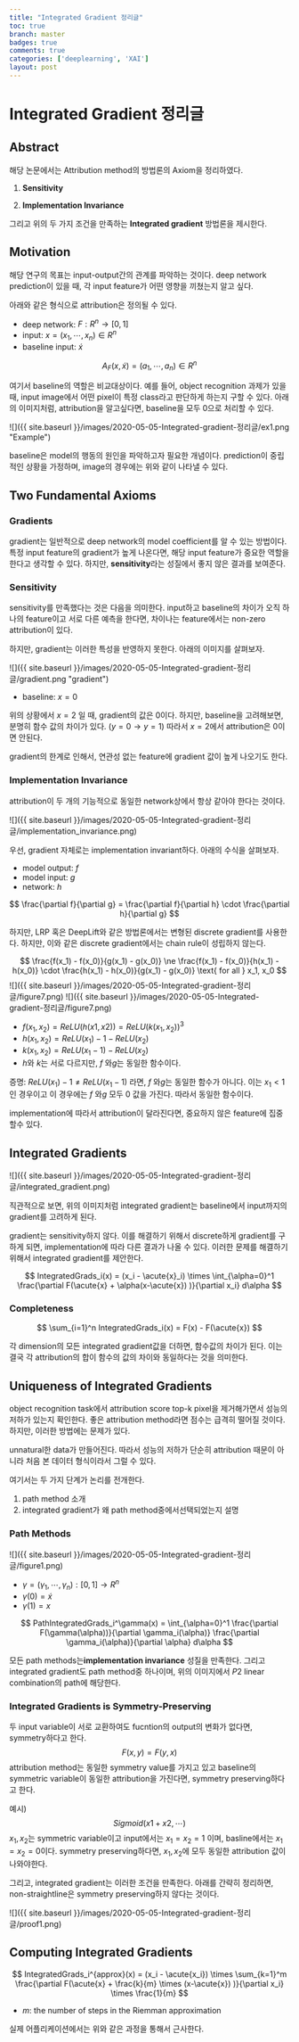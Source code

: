 ```yaml
---
title: "Integrated Gradient 정리글"
toc: true
branch: master
badges: true
comments: true
categories: ['deeplearning', 'XAI']
layout: post
---
```




# Integrated Gradient 정리글



## Abstract

해당 논문에서는 Attribution method의 방법론의 Axiom을 정리하였다.

1. **Sensitivity**

2. **Implementation Invariance**

그리고 위의 두 가지 조건을 만족하는 **Integrated gradient** 방법론을 제시한다.



## Motivation



해당 연구의 목표는 input-output간의 관계를 파악하는 것이다. deep network prediction이 있을 때, 각 input feature가 어떤 영향을 끼쳤는지 알고 싶다.



아래와 같은 형식으로 attribution은 정의될 수 있다.

- deep network: $F: R^n \rightarrow [0, 1]$
- input: $x = (x_1, \cdots, x_n) \in R^n$
- baseline input: $\acute{x}$

$$
A_F(x, \acute{x}) = (a_1, \cdots, a_n) \in R^n
$$

여기서 baseline의 역할은 비교대상이다. 예를 들어, object recognition 과제가 있을 때, input image에서 어떤 pixel이 특정 class라고 판단하게 하는지 구할 수 있다.  아래의 이미지처럼, attribution을 알고싶다면, baseline을 모두 0으로 처리할 수 있다.

![]({{ site.baseurl }}/images/2020-05-05-Integrated-gradient-정리글/ex1.png "Example")

baseline은 model의 행동의 원인을 파악하고자 필요한 개념이다. prediction이 중립적인 상황을 가정하며, image의 경우에는 위와 같이 나타낼 수 있다.



## Two Fundamental Axioms



### Gradients

gradient는 일반적으로 deep network의 model coefficient를 알 수 있는 방법이다. 특정 input feature의 gradient가 높게 나온다면, 해당 input feature가 중요한 역할을 한다고 생각할 수 있다. 하지만, **sensitivity**라는 성질에서 좋지 않은 결과를 보여준다.

### Sensitivity

sensitivity를 만족했다는 것은 다음을 의미한다. input하고 baseline의 차이가 오직 하나의 feature이고 서로 다른 예측을 한다면, 차이나는 feature에서는 non-zero attribution이 있다.

하지만, gradient는 이러한 특성을 반영하지 못한다. 아래의 이미지를 살펴보자.

![]({{ site.baseurl }}/images/2020-05-05-Integrated-gradient-정리글/gradient.png "gradient")

- baseline: $x=0$

위의 상황에서 $x=2$ 일 때, gradient의 값은 0이다. 하지만, baseline을 고려해보면, 분명히 함수 값의 차이가 있다. ($y=0 \rightarrow y = 1$) 따라서 $x=2$에서 attribution은 0이면 안된다.

gradient의 한계로 인해서, 연관성 없는 feature에 gradient 값이 높게 나오기도 한다.

### Implementation Invariance

attribution이 두 개의 기능적으로 동일한 network상에서 항상 같아야 한다는 것이다.

![]({{ site.baseurl }}/images/2020-05-05-Integrated-gradient-정리글/implementation_invariance.png)

우선, gradient 자체로는 implementation invariant하다.  아래의 수식을 살펴보자. 

- model output: $f$
- model input: $g$
- network: $h$

$$
\frac{\partial f}{\partial g} = \frac{\partial f}{\partial h} \cdot \frac{\partial h}{\partial g}
$$

하지만, LRP 혹은 DeepLift와 같은 방법론에서는 변형된 discrete gradient를 사용한다. 하지만, 이와 같은 discrete gradient에서는 chain rule이 성립하지 않는다.

$$
\frac{f(x_1) - f(x_0)}{g(x_1) - g(x_0)} \ne \frac{f(x_1) - f(x_0)}{h(x_1) - h(x_0)} \cdot \frac{h(x_1) - h(x_0)}{g(x_1) - g(x_0)} \text{   for all  } x_1, x_0
$$
![]({{ site.baseurl }}/images/2020-05-05-Integrated-gradient-정리글/figure7.png)
![]({{ site.baseurl }}/images/2020-05-05-Integrated-gradient-정리글/figure7.png)



- $f(x_1, x_2) = ReLU(h(x1, x2)) = ReLU(k(x_1, x_2))^3$
- $h(x_1, x_2) = ReLU(x_1) - 1 - ReLU(x_2)$
- $k(x_1, x_2) = ReLU(x_1 - 1) - ReLU(x_2)$
- $h$와 $k$는 서로 다르지만, $f$ 와$g$는 동일한 함수이다.

증명: $ReLU(x_1) - 1 \ne ReLU(x_1 - 1)$ 라면,  $f$ 와$g$는 동일한 함수가 아니다. 이는 $x_1 < 1$인 경우이고 이 경우에는  $f$ 와$g$ 모두 0 값을 가진다. 따라서 동일한 함수이다.

implementation에 따라서 attribution이 달라진다면, 중요하지 않은 feature에 집중할수 있다.





## Integrated Gradients

![]({{ site.baseurl }}/images/2020-05-05-Integrated-gradient-정리글/integrated_gradient.png)

직관적으로 보면, 위의 이미지처럼 integrated gradient는 baseline에서 input까지의 gradient를 고려하게 된다.

gradient는 sensitivity하지 않다. 이를 해결하기 위해서 discrete하게 gradient를 구하게 되면, implementation에 따라 다른 결과가 나올 수 있다. 이러한 문제를 해결하기 위해서 integrated gradient를 제안한다.

$$
IntegratedGrads_i(x) = (x_i - \acute{x}_i) \times \int_{\alpha=0}^1 \frac{\partial F(\acute{x} + \alpha(x-\acute{x}) )}{\partial x_i} d\alpha
$$

### Completeness

$$
\sum_{i=1}^n IntegratedGrads_i(x) = F(x) - F(\acute{x})
$$

각 dimension의 모든 integrated gradient값을 더하면, 함수값의 차이가 된다. 이는 결국 각 attribution의 합이 함수의 값의 차이와 동일하다는 것을 의미한다.





## Uniqueness of Integrated Gradients

object recognition task에서 attribution score top-k pixel을 제거해가면서 성능의 저하가 있는지 확인한다. 좋은 attribution method라면 점수는 급격히 떨어질 것이다. 하지만, 이러한 방법에는 문제가 있다.

unnatural한 data가 만들어진다. 따라서 성능의 저하가 단순히 attribution 때문이 아니라 처음 본 데이터 형식이라서 그럴 수 있다.

여기서는 두 가지 단계가 논리를 전개한다.

1. path method 소개
2. integrated gradient가 왜 path method중에서선택되었는지 설명



### Path Methods

![]({{ site.baseurl }}/images/2020-05-05-Integrated-gradient-정리글/figure1.png)

- $\gamma = (\gamma_1, \cdots, \gamma_n) : [0, 1] \rightarrow R^n$
- $\gamma(0) = \acute{x}$
- $\gamma(1) = x$

$$
PathIntegratedGrads_i^\gamma(x) = \int_{\alpha=0}^1 \frac{\partial F(\gamma(\alpha))}{\partial \gamma_i(\alpha)} \frac{\partial \gamma_i(\alpha)}{\partial \alpha} d\alpha
$$



모든 path methods는**implementation invariance** 성질을 만족한다. 그리고 integrated gradient도 path method중 하나이며,  위의 이미지에서 $P2$ linear combination의 path에 해당한다.

### Integrated Gradients is Symmetry-Preserving

두 input variable이 서로 교환하여도 fucntion의 output의 변화가 없다면, symmetry하다고 한다.
$$
F(x, y) = F(y, x)
$$
attribution method는 동일한 symmetry value를 가지고 있고 baseline의 symmetric variable이 동일한 attribution을 가진다면, symmetry preserving하다고 한다. 

예시) 
$$
Sigmoid(x1 + x2, \cdots)
$$
$x_1, x_2$는 symmetric variable이고 input에서는 $x_1=x_2=1$ 이며, basline에서는 $x_1=x_2=0$이다. symmetry preserving하다면, $x_1, x_2$에 모두 동일한 attribution 값이 나와야한다.



그리고, integrated gradient는 이러한 조건을 만족한다. 아래를 간략히 정리하면, non-straightline은 symmetry preserving하지 않다는 것이다.

![]({{ site.baseurl }}/images/2020-05-05-Integrated-gradient-정리글/proof1.png)



## Computing Integrated Gradients

$$
IntegratedGrads_i^{approx}(x) = (x_i - \acute{x_i}) \times \sum_{k=1}^m \frac{\partial F(\acute{x} + \frac{k}{m} \times (x-\acute{x}) )}{\partial x_i} \times \frac{1}{m}
$$

- $m$: the number of steps in the Riemman approximation



실제 어플리케이션에서는 위와 같은 과정을 통해서 근사한다.
